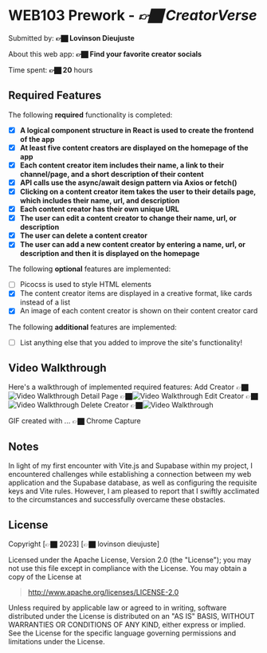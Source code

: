# WEB103 Prework - _👉🏿 CreatorVerse_

Submitted by: **👉🏿 Lovinson Dieujuste**

About this web app: **👉🏿 Find your favorite creator socials**

Time spent: **👉🏿 20** hours

## Required Features

The following **required** functionality is completed:

<!-- 👉🏿👉🏿👉🏿 Make sure to check off completed functionality below -->

- [x] **A logical component structure in React is used to create the frontend of the app**
- [x] **At least five content creators are displayed on the homepage of the app**
- [x] **Each content creator item includes their name, a link to their channel/page, and a short description of their content**
- [x] **API calls use the async/await design pattern via Axios or fetch()**
- [x] **Clicking on a content creator item takes the user to their details page, which includes their name, url, and description**
- [x] **Each content creator has their own unique URL**
- [x] **The user can edit a content creator to change their name, url, or description**
- [x] **The user can delete a content creator**
- [x] **The user can add a new content creator by entering a name, url, or description and then it is displayed on the homepage**

The following **optional** features are implemented:

- [ ] Picocss is used to style HTML elements
- [x] The content creator items are displayed in a creative format, like cards instead of a list
- [x] An image of each content creator is shown on their content creator card

The following **additional** features are implemented:

- [ ] List anything else that you added to improve the site's functionality!

## Video Walkthrough

Here's a walkthrough of implemented required features:
  Add Creator
👉🏿<img src='/public/addCreator.gif' title='Video Walkthrough' width='' alt='Video Walkthrough' />
 Detail Page
👉🏿<img src='/public/showCreator.gif' title='Video Walkthrough' width='' alt='Video Walkthrough' />
Edit Creator
👉🏿<img src='/public/editCreator.gif' title='Video Walkthrough' width='' alt='Video Walkthrough' />
Delete Creator
👉🏿<img src='/public/deleteCreator.gif' title='Video Walkthrough' width='' alt='Video Walkthrough' />

<!-- Replace this with whatever GIF tool you used! -->

GIF created with ... 👉🏿 Chrome Capture

<!-- Recommended tools:
[Kap](https://getkap.co/) for macOS
[ScreenToGif](https://www.screentogif.com/) for Windows
[peek](https://github.com/phw/peek) for Linux. -->

## Notes

In light of my first encounter with Vite.js and Supabase within my project, I encountered challenges while establishing a connection between my web application and the Supabase database, as well as configuring the requisite keys and Vite rules. However, I am pleased to report that I swiftly acclimated to the circumstances and successfully overcame these obstacles.

## License

Copyright [👉🏿 2023] [👉🏿 lovinson dieujuste]

Licensed under the Apache License, Version 2.0 (the "License"); you may not use this file except in compliance with the License. You may obtain a copy of the License at

> http://www.apache.org/licenses/LICENSE-2.0

Unless required by applicable law or agreed to in writing, software distributed under the License is distributed on an "AS IS" BASIS, WITHOUT WARRANTIES OR CONDITIONS OF ANY KIND, either express or implied. See the License for the specific language governing permissions and limitations under the License.
